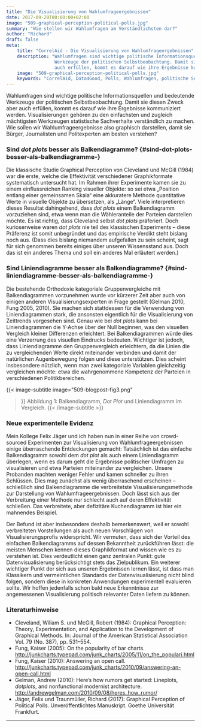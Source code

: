 ```yaml
---
title: "Die Visualisierung von Wahlumfrageergebnissen"
date: 2017-09-20T00:00:00+02:00
image: "509-graphical-perception-political-polls.jpg"
summary: "Wie stellen wir Wahlumfragen am Verständlichsten dar?"
author: "Richard"
draft: false
meta:
    title: "CorrelAid - Die Visualisierung von Wahlumfrageergebnissen"
    description: "Wahlumfragen sind wichtige politische Informationsquellen und bedeutende
                  Werkzeuge der politischen Selbstbeobachtung. Damit sie diesen Zweck aber
                  auch erfüllen, kommt es darauf wie ihre Ergebnisse kommuniziert werden."
    image: "509-graphical-perception-political-polls.jpg"
    keywords: "CorrelAid, Data4Good, Polls, Wahlumfragen, politische Selbstbeobachtung, Graphical Perception"
---
```



Wahlumfragen sind wichtige politische Informationsquellen und bedeutende
Werkzeuge der politischen Selbstbeobachtung. Damit sie diesen Zweck aber
auch erfüllen, kommt es darauf wie ihre Ergebnisse kommuniziert werden.
Visualisierungen gehören zu den einfachsten und zugleich mächtigsten
Werkzeugen statistische Sachverhalte verständlich zu machen. Wie sollen
wir Wahlumfrageergebnisse also graphisch darstellen, damit sie Bürger,
Journalisten und Politexperten am besten verstehen?

### Sind *dot plots* besser als Balkendiagramme? {#sind-dot-plots-besser-als-balkendiagramme-}

Die klassische Studie Graphical Perception von Cleveland und McGill
(1984) war die erste, welche die Effektivität verschiedener
Graphikformate systematisch untersucht hat. Im Rahmen ihrer Experimente
kamen sie zu einem einflussreichen Ranking visueller Objekte: so sei
etwa „Position entlang einer gemeinsamen Skala“ eine akkuratere Methode
quantitative Werte in visuelle Objekte zu übersetzen, als „Länge“. Viele
interpretieren dieses Resultat dahingehend, dass *dot plots* einem
Balkendiagramm vorzuziehen sind, etwa wenn man die Wähleranteile der
Parteien darstellen möchte. Es ist richtig, dass Cleveland selbst *dot
plots* präferiert. Doch kurioserweise waren *dot plots* nie teil des
klassischen Experiments – diese Präferenz ist somit unbegründet und das
empirische Verdikt steht bislang noch aus. (Dass dies bislang niemandem
aufgefallen zu sein scheint, sagt für sich genommen bereits einiges über
unseren Wissensstand aus. Doch das ist ein anderes Thema und soll ein
anderes Mal erläutert werden.)

### Sind Liniendiagramme besser als Balkendiagramme? {#sind-liniendiagramme-besser-als-balkendiagramme-}

Die bestehende Orthodoxie kategoriale Gruppenvergleiche mit
Balkendiagrammen vorzunehmen wurde vor kürzerer Zeit aber auch von
einigen anderen Visualisierungsexperten in Frage gestellt (Gelman 2010,
Fung 2005, 2010). Sie machen sich stattdessen für die Verwendung von
Liniendiagrammen stark, die ansonsten eigentlich für die Visualisierung
von Zeittrends vorgesehen sind. Genau wie bei *dot plots* kann bei
Liniendiagrammen die Y-Achse über der Null beginnen, was den visuellen
Vergleich kleiner Differenzen erleichtert. Bei Balkendiagrammen würde
dies eine Verzerrung des visuellen Eindrucks bedeuten. Wichtiger ist
jedoch, dass Liniendiagramme den Gruppenvergleich erleichtern, da die
Linien die zu vergleichenden Werte direkt miteinander verbinden und
damit der natürlichen Augenbewegung folgen und diese unterstützen. Dies
scheint insbesondere nützlich, wenn man zwei kategoriale Variablen
gleichzeitig vergleichen möchte: etwa die wahrgenommene Kompetenz der
Parteien in verschiedenen Politikbereichen.

{{< image-subtitle
    image="509-blogpost-fig3.png"
>}}
Abbildung 1: Balkendiagramm, *Dot Plot* und Liniendiagramm im Vergleich.
{{< /image-subtitle >}}


### Neue experimentelle Evidenz

Mein Kollege Felix Jäger und ich haben nun in einer Reihe von
crowd-sourced Experimenten zur Visualisierung von Wahlumfrageergebnissen
einige überraschende Entdeckungen gemacht: Tatsächlich ist das einfache
Balkendiagramm sowohl dem *dot plot* als auch einem Liniendiagramm
überlegen, wenn es darum geht die Ergebnisse politischer Umfragen zu
visualisieren und etwa Parteien miteinander zu vergleichen. Unsere
Probanden machten weniger Fehler und kamen schneller zu ihren Schlüssen.
Dies mag zunächst als wenig überraschend erscheinen – schließlich sind
Balkendiagramme die verbreitetste Visualisierungsmethode zur Darstellung
von Wahlumfrageergebnissen. Doch lässt sich aus der Verbreitung einer
Methode nur schlecht auch auf deren Effektivität schließen. Das
verbreitete, aber defizitäre Kuchendiagramm ist hier ein mahnendes
Beispiel.

Der Befund ist aber insbesondere deshalb bemerkenswert, weil er sowohl
verbreiteten Vorstellungen als auch neuen Vorschlägen von
Visualisierungsprofis widerspricht. Wir vermuten, dass sich der Vorteil
des einfachen Balkendiagramms auf dessen Bekanntheit zurückführen lässt:
die meisten Menschen kennen dieses Graphikformat und wissen wie es zu
verstehen ist. Dies verdeutlicht einen ganz zentralen Punkt: gute
Datenvisualisierung berücksichtigt stets das Zielpublikum. Ein weiterer
wichtiger Punkt der sich aus unseren Ergebnissen lernen lässt, ist dass
man Klassikern und vermeintlichen Standards der Datenvisualisierung
nicht blind folgen, sondern diese in konkreten Anwendungen experimentell
evaluieren sollte. Wir hoffen jedenfalls schon bald neue Erkenntnisse
zur angemessenen Visualisierung politisch relevanter Daten liefern zu
können.

### Literaturhinweise

-   Cleveland, Wiliam S. und McGill, Robert (1984): Graphical
    Perception: Theory, Experimentation, and Application to the
    Development of Graphical Methods. In: Journal of the American
    Statistical Association Vol. 79 (No. 387), pp. 531–554.
-   Fung, Kaiser (2005): On the popularity of bar charts.
    <http://junkcharts.typepad.com/junk_charts/2005/11/on_the_populari.html>
-   Fung, Kaiser (2010): Answering an open call.
    <http://junkcharts.typepad.com/junk_charts/2010/09/answering-an-open-call.html>
-   Gelman, Andrew (2010): Here’s how rumors get started: Lineplots,
    *dotplots*, and nonfunctional modernist architecture.
    <http://andrewgelman.com/2010/09/08/heres_how_rumor/>
-   Jäger, Felix und Traunmüller, Richard (2017): Graphical Perception
    of Political Polls. Unveröffentlichtes Manuskript. Goethe
    Universität Frankfurt.

------------------------------------------------------------------------



